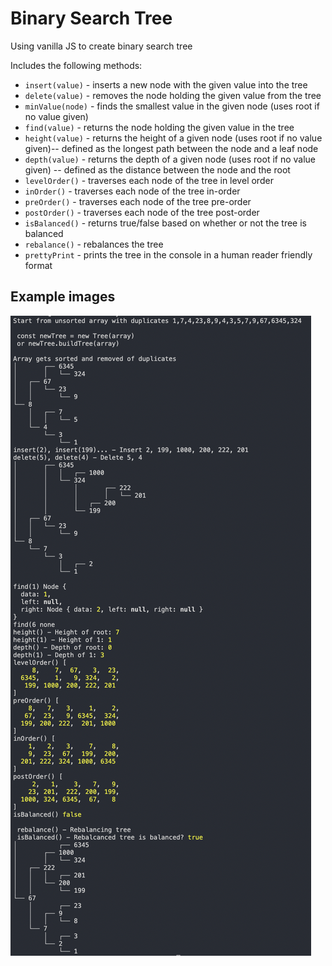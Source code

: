 # Binary Search Tree

Using vanilla JS to create binary search tree

Includes the following methods:

- `insert(value)` - inserts a new node with the given value into the tree
- `delete(value)` - removes the node holding the given value from the tree
- `minValue(node)` - finds the smallest value in the given node (uses root if no value given)
- `find(value)` - returns the node holding the given value in the tree
- `height(value)` - returns the height of a given node (uses root if no value given)-- defined as the longest path between the node and a leaf node
- `depth(value)` - returns the depth of a given node (uses root if no value given) -- defined as the distance between the node and the root
- `levelOrder()` - traverses each node of the tree in level order
- `inOrder()` - traverses each node of the tree in-order
- `preOrder()` - traverses each node of the tree pre-order
- `postOrder()` - traverses each node of the tree post-order
- `isBalanced()` - returns true/false based on whether or not the tree is balanced
- `rebalance()` - rebalances the tree
- `prettyPrint` - prints the tree in the console in a human reader friendly format

## Example images

![screenshot.png](screenshot.png)
